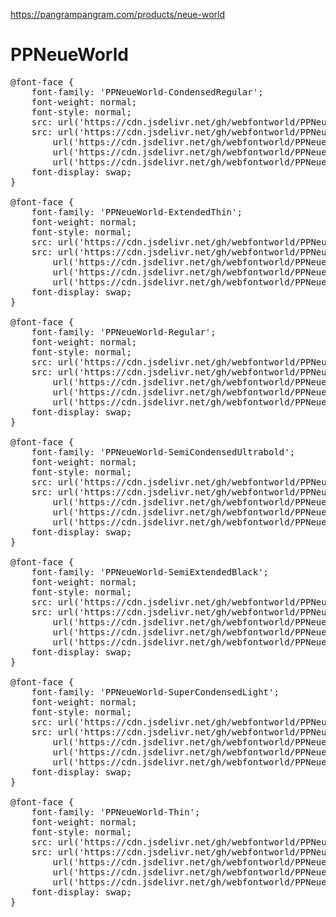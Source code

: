 https://pangrampangram.com/products/neue-world

# PPNeueWorld

<pre>
@font-face {
    font-family: 'PPNeueWorld-CondensedRegular';
    font-weight: normal;
    font-style: normal;
    src: url('https://cdn.jsdelivr.net/gh/webfontworld/PPNeueWorld/PPNeueWorld-CondensedRegular.eot');
    src: url('https://cdn.jsdelivr.net/gh/webfontworld/PPNeueWorld/PPNeueWorld-CondensedRegular.eot?#iefix') format('embedded-opentype'),
        url('https://cdn.jsdelivr.net/gh/webfontworld/PPNeueWorld/PPNeueWorld-CondensedRegular.woff2') format('woff2'),
        url('https://cdn.jsdelivr.net/gh/webfontworld/PPNeueWorld/PPNeueWorld-CondensedRegular.woff') format('woff'),
        url('https://cdn.jsdelivr.net/gh/webfontworld/PPNeueWorld/PPNeueWorld-CondensedRegular.ttf') format("truetype");
    font-display: swap;
}

@font-face {
    font-family: 'PPNeueWorld-ExtendedThin';
    font-weight: normal;
    font-style: normal;
    src: url('https://cdn.jsdelivr.net/gh/webfontworld/PPNeueWorld/PPNeueWorld-ExtendedThin.eot');
    src: url('https://cdn.jsdelivr.net/gh/webfontworld/PPNeueWorld/PPNeueWorld-ExtendedThin.eot?#iefix') format('embedded-opentype'),
        url('https://cdn.jsdelivr.net/gh/webfontworld/PPNeueWorld/PPNeueWorld-ExtendedThin.woff2') format('woff2'),
        url('https://cdn.jsdelivr.net/gh/webfontworld/PPNeueWorld/PPNeueWorld-ExtendedThin.woff') format('woff'),
        url('https://cdn.jsdelivr.net/gh/webfontworld/PPNeueWorld/PPNeueWorld-ExtendedThin.ttf') format("truetype");
    font-display: swap;
}

@font-face {
    font-family: 'PPNeueWorld-Regular';
    font-weight: normal;
    font-style: normal;
    src: url('https://cdn.jsdelivr.net/gh/webfontworld/PPNeueWorld/PPNeueWorld-Regular.eot');
    src: url('https://cdn.jsdelivr.net/gh/webfontworld/PPNeueWorld/PPNeueWorld-Regular.eot?#iefix') format('embedded-opentype'),
        url('https://cdn.jsdelivr.net/gh/webfontworld/PPNeueWorld/PPNeueWorld-Regular.woff2') format('woff2'),
        url('https://cdn.jsdelivr.net/gh/webfontworld/PPNeueWorld/PPNeueWorld-Regular.woff') format('woff'),
        url('https://cdn.jsdelivr.net/gh/webfontworld/PPNeueWorld/PPNeueWorld-Regular.ttf') format("truetype");
    font-display: swap;
}

@font-face {
    font-family: 'PPNeueWorld-SemiCondensedUltrabold';
    font-weight: normal;
    font-style: normal;
    src: url('https://cdn.jsdelivr.net/gh/webfontworld/PPNeueWorld/PPNeueWorld-SemiCondensedUltrabold.eot');
    src: url('https://cdn.jsdelivr.net/gh/webfontworld/PPNeueWorld/PPNeueWorld-SemiCondensedUltrabold.eot?#iefix') format('embedded-opentype'),
        url('https://cdn.jsdelivr.net/gh/webfontworld/PPNeueWorld/PPNeueWorld-SemiCondensedUltrabold.woff2') format('woff2'),
        url('https://cdn.jsdelivr.net/gh/webfontworld/PPNeueWorld/PPNeueWorld-SemiCondensedUltrabold.woff') format('woff'),
        url('https://cdn.jsdelivr.net/gh/webfontworld/PPNeueWorld/PPNeueWorld-SemiCondensedUltrabold.ttf') format("truetype");
    font-display: swap;
}

@font-face {
    font-family: 'PPNeueWorld-SemiExtendedBlack';
    font-weight: normal;
    font-style: normal;
    src: url('https://cdn.jsdelivr.net/gh/webfontworld/PPNeueWorld/PPNeueWorld-SemiExtendedBlack.eot');
    src: url('https://cdn.jsdelivr.net/gh/webfontworld/PPNeueWorld/PPNeueWorld-SemiExtendedBlack.eot?#iefix') format('embedded-opentype'),
        url('https://cdn.jsdelivr.net/gh/webfontworld/PPNeueWorld/PPNeueWorld-SemiExtendedBlack.woff2') format('woff2'),
        url('https://cdn.jsdelivr.net/gh/webfontworld/PPNeueWorld/PPNeueWorld-SemiExtendedBlack.woff') format('woff'),
        url('https://cdn.jsdelivr.net/gh/webfontworld/PPNeueWorld/PPNeueWorld-SemiExtendedBlack.ttf') format("truetype");
    font-display: swap;
}

@font-face {
    font-family: 'PPNeueWorld-SuperCondensedLight';
    font-weight: normal;
    font-style: normal;
    src: url('https://cdn.jsdelivr.net/gh/webfontworld/PPNeueWorld/PPNeueWorld-SuperCondensedLight.eot');
    src: url('https://cdn.jsdelivr.net/gh/webfontworld/PPNeueWorld/PPNeueWorld-SuperCondensedLight.eot?#iefix') format('embedded-opentype'),
        url('https://cdn.jsdelivr.net/gh/webfontworld/PPNeueWorld/PPNeueWorld-SuperCondensedLight.woff2') format('woff2'),
        url('https://cdn.jsdelivr.net/gh/webfontworld/PPNeueWorld/PPNeueWorld-SuperCondensedLight.woff') format('woff'),
        url('https://cdn.jsdelivr.net/gh/webfontworld/PPNeueWorld/PPNeueWorld-SuperCondensedLight.ttf') format("truetype");
    font-display: swap;
}

@font-face {
    font-family: 'PPNeueWorld-Thin';
    font-weight: normal;
    font-style: normal;
    src: url('https://cdn.jsdelivr.net/gh/webfontworld/PPNeueWorld/PPNeueWorld-Thin.eot');
    src: url('https://cdn.jsdelivr.net/gh/webfontworld/PPNeueWorld/PPNeueWorld-Thin.eot?#iefix') format('embedded-opentype'),
        url('https://cdn.jsdelivr.net/gh/webfontworld/PPNeueWorld/PPNeueWorld-Thin.woff2') format('woff2'),
        url('https://cdn.jsdelivr.net/gh/webfontworld/PPNeueWorld/PPNeueWorld-Thin.woff') format('woff'),
        url('https://cdn.jsdelivr.net/gh/webfontworld/PPNeueWorld/PPNeueWorld-Thin.ttf') format("truetype");
    font-display: swap;
}
</pre>
